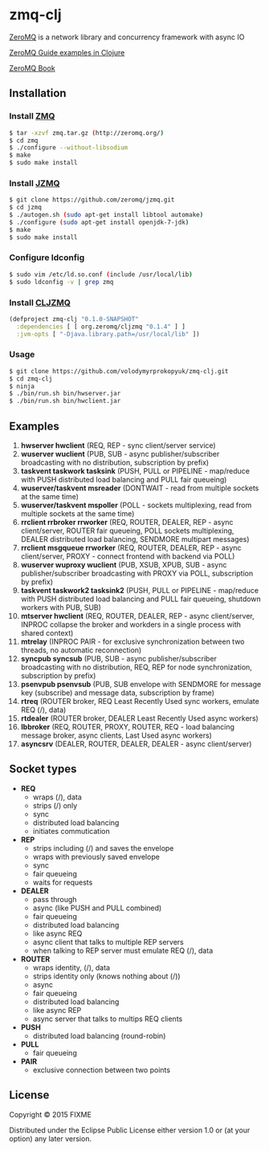 # zmq-clj

[ZeroMQ](https://github.com/zeromq/libzmq) is a network library and concurrency
framework with async IO

[ZeroMQ Guide examples in Clojure](https://github.com/imatix/zguide)

[ZeroMQ Book](http://shop.oreilly.com/product/0636920026136.do)

## Installation

### Install [ZMQ](https://github.com/zeromq/libzmq)

```bash
$ tar -xzvf zmq.tar.gz (http://zeromq.org/)
$ cd zmq
$ ./configure --without-libsodium
$ make
$ sudo make install
```

### Install [JZMQ](https://github.com/zeromq/jzmq)

```bash
$ git clone https://github.com/zeromq/jzmq.git
$ cd jzmq
$ ./autogen.sh (sudo apt-get install libtool automake)
$ ./configure (sudo apt-get install openjdk-7-jdk)
$ make
$ sudo make install
```

### Configure ldconfig

```bash
$ sudo vim /etc/ld.so.conf (include /usr/local/lib)
$ sudo ldconfig -v | grep zmq
```
### Install [CLJZMQ](https://github.com/zeromq/cljzmq)

```clojure
(defproject zmq-clj "0.1.0-SNAPSHOT"
  :dependencies [ [ org.zeromq/cljzmq "0.1.4" ] ]
  :jvm-opts [ "-Djava.library.path=/usr/local/lib" ])
```

### Usage

```bash
$ git clone https://github.com/volodymyrprokopyuk/zmq-clj.git
$ cd zmq-clj
$ ninja
$ ./bin/run.sh bin/hwserver.jar
$ ./bin/run.sh bin/hwclient.jar
```

## Examples
1. **hwserver hwclient** (REQ, REP - sync client/server service)
1. **wuserver wuclient** (PUB, SUB - async publisher/subscriber broadcasting
   with no distribution, subscription by prefix)
1. **taskvent taskwork tasksink** (PUSH, PULL or PIPELINE - map/reduce with PUSH
   distributed load balancing and PULL fair queueing)
1. **wuserver/taskvent msreader** (DONTWAIT - read from multiple sockets at the
   same time)
1. **wuserver/taskvent mspoller** (POLL - sockets multiplexing, read from
   multiple sockets at the same time)
1. **rrclient rrbroker rrworker** (REQ, ROUTER, DEALER, REP - async
   client/server, ROUTER fair queueing, POLL sockets multiplexing, DEALER
   distributed load balancing, SENDMORE multipart messages)
1. **rrclient msgqueue rrworker** (REQ, ROUTER, DEALER, REP - async
   client/server, PROXY - connect frontend with backend via POLL)
1. **wuserver wuproxy wuclient** (PUB, XSUB, XPUB, SUB - async
   publisher/subscriber broadcasting with PROXY via POLL, subscription by
   prefix)
1. **taskvent taskwork2 tasksink2** (PUSH, PULL or PIPELINE - map/reduce with
   PUSH distributed load balancing and PULL fair queueing, shutdown workers with
   PUB, SUB)
1. **mtserver hwclient** (REQ, ROUTER, DEALER, REP - async client/server, INPROC
   collapse the broker and workders in a single process with shared context)
1. **mtrelay** (INPROC PAIR - for exclusive synchronization between two
   threads, no automatic reconnection)
1. **syncpub syncsub** (PUB, SUB - async publisher/subscriber broadcasting with
   no distribution, REQ, REP for node synchronization, subscription by prefix)
1. **psenvpub psenvsub** (PUB, SUB envelope with SENDMORE for message key
   (subscribe) and message data, subscription by frame)
1. **rtreq** (ROUTER broker, REQ Least Recently Used sync workers, emulate REQ
   (/), data)
1. **rtdealer** (ROUTER broker, DEALER Least Recently Used async workers)
1. **lbbroker** (REQ, ROUTER, PROXY, ROUTER, REQ - load balancing message
   broker, async clients, Last Used async workers)
1. **asyncsrv** (DEALER, ROUTER, DEALER, DEALER - async client/server)

## Socket types
- **REQ**
    - wraps (/), data
    - strips (/) only
    - sync
    - distributed load balancing
    - initiates commutication
- **REP**
    - strips including (/) and saves the envelope
    - wraps with previously saved envelope
    - sync
    - fair queueing
    - waits for requests
- **DEALER**
    - pass through
    - async (like PUSH and PULL combined)
    - fair queueing
    - distributed load balancing
    - like async REQ
    - async client that talks to multiple REP servers
    - when talking to REP server must emulate REQ (/), data
- **ROUTER**
    - wraps identity, (/), data
    - strips identity only (knows nothing about (/))
    - async
    - fair queueing
    - distributed load balancing
    - like async REP
    - async server that talks to multips REQ clients
- **PUSH**
    - distributed load balancing (round-robin)
- **PULL**
    - fair queueing
- **PAIR**
    - exclusive connection between two points

## License

Copyright © 2015 FIXME

Distributed under the Eclipse Public License either version 1.0 or (at
your option) any later version.

